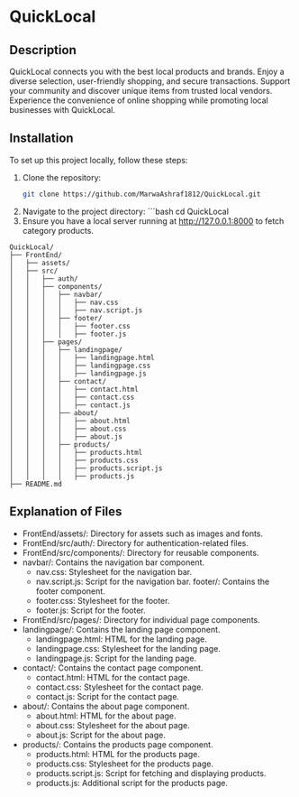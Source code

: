 # QuickLocal

## Description
QuickLocal connects you with the best local products and brands. Enjoy a diverse selection, user-friendly shopping, and secure transactions. Support your community and discover unique items from trusted local vendors. Experience the convenience of online shopping while promoting local businesses with QuickLocal.

## Installation
To set up this project locally, follow these steps:

1. Clone the repository:
   ```bash
   git clone https://github.com/MarwaAshraf1812/QuickLocal.git
2. Navigate to the project directory: ```bash
                                      cd QuickLocal
3. Ensure you have a local server running at http://127.0.0.1:8000 to fetch category products.

```plaintext
QuickLocal/
├── FrontEnd/
│   ├── assets/
│   ├── src/
│   │   ├── auth/
│   │   ├── components/
│   │   │   ├── navbar/
│   │   │   │   ├── nav.css
│   │   │   │   ├── nav.script.js
│   │   │   ├── footer/
│   │   │   │   ├── footer.css
│   │   │   │   ├── footer.js
│   │   ├── pages/
│   │   │   ├── landingpage/
│   │   │   │   ├── landingpage.html
│   │   │   │   ├── landingpage.css
│   │   │   │   ├── landingpage.js
│   │   │   ├── contact/
│   │   │   │   ├── contact.html
│   │   │   │   ├── contact.css
│   │   │   │   ├── contact.js
│   │   │   ├── about/
│   │   │   │   ├── about.html
│   │   │   │   ├── about.css
│   │   │   │   ├── about.js
│   │   │   ├── products/
│   │   │   │   ├── products.html
│   │   │   │   ├── products.css
│   │   │   │   ├── products.script.js
│   │   │   │   ├── products.js
├── README.md
```
## Explanation of Files

- FrontEnd/assets/: Directory for assets such as images and fonts.
- FrontEnd/src/auth/: Directory for authentication-related files.
- FrontEnd/src/components/: Directory for reusable components.
- navbar/: Contains the navigation bar component.
  - nav.css: Stylesheet for the navigation bar.
  - nav.script.js: Script for the navigation bar.
footer/: Contains the footer component.
  - footer.css: Stylesheet for the footer.
  - footer.js: Script for the footer.
- FrontEnd/src/pages/: Directory for individual page components.
- landingpage/: Contains the landing page component.
  - landingpage.html: HTML for the landing page.
  - landingpage.css: Stylesheet for the landing page.
  - landingpage.js: Script for the landing page.
- contact/: Contains the contact page component.
  - contact.html: HTML for the contact page.
  - contact.css: Stylesheet for the contact page.
  - contact.js: Script for the contact page.
- about/: Contains the about page component.
  - about.html: HTML for the about page.
  - about.css: Stylesheet for the about page.
  - about.js: Script for the about page.
- products/: Contains the products page component.
  - products.html: HTML for the products page.
  - products.css: Stylesheet for the products page.
  - products.script.js: Script for fetching and displaying products.
  - products.js: Additional script for the products page.